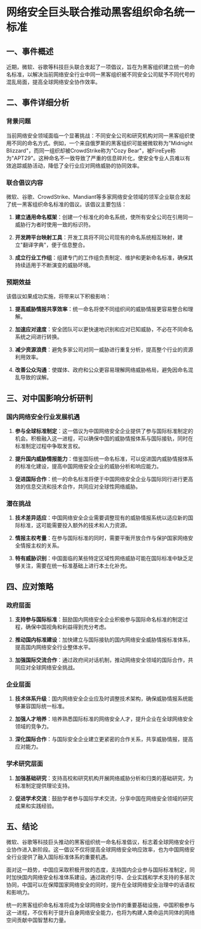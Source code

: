 # 网络安全巨头联合推动黑客组织命名统一标准

## 一、事件概述

近期，微软、谷歌等科技巨头联合发起了一项倡议，旨在为黑客组织建立统一的命名标准，以解决当前网络安全行业中同一黑客组织被不同安全公司赋予不同代号的混乱局面，提高全球网络安全协作效率。

## 二、事件详细分析

### 背景问题

当前网络安全领域面临一个显著挑战：不同安全公司和研究机构对同一黑客组织使用不同的命名方式。例如，一个来自俄罗斯的黑客组织可能被微软称为"Midnight Blizzard"，而同一组织却被CrowdStrike称为"Cozy Bear"，被FireEye称为"APT29"。这种命名不一致导致了严重的信息碎片化，使安全专业人员难以有效追踪威胁活动，降低了全行业应对网络威胁的协同效率。

### 联合倡议内容

微软、谷歌、CrowdStrike、Mandiant等多家网络安全领域的领军企业联合发起了统一黑客组织命名标准的倡议。该倡议主要包括：

1. **建立通用命名框架**：创建一个标准化的命名系统，使所有安全公司在引用同一威胁行为者时使用一致的标识符。

2. **开发跨平台映射工具**：开发工具将不同公司现有的命名系统相互映射，建立"翻译字典"，便于信息整合。

3. **成立行业工作组**：组建专门的工作组负责制定、维护和更新命名标准，确保其持续适用于不断演变的威胁环境。

### 预期效益

该倡议如果成功实施，将带来以下积极影响：

1. **提高威胁情报共享效率**：统一命名将使不同组织间的威胁情报更容易整合和理解。

2. **加速应对速度**：安全团队可以更快速地识别和应对已知威胁，不必在不同命名系统之间进行转换。

3. **减少资源浪费**：避免多家公司对同一威胁进行重复分析，提高整个行业的资源利用效率。

4. **改善公众沟通**：使媒体、政府和公众更容易理解网络威胁格局，避免因命名混乱导致的误解。

## 三、对中国影响分析研判

### 国内网络安全行业发展机遇

1. **参与全球标准制定**：这一倡议为中国网络安全企业提供了参与国际标准制定的机会。积极融入这一进程，可以确保中国的威胁情报体系与国际接轨，同时在标准制定过程中争取发言权。

2. **提升国内威胁情报能力**：借鉴国际统一命名标准，可以促进国内威胁情报体系的标准化建设，提高中国网络安全企业的威胁分析和响应能力。

3. **促进国际合作**：统一的命名标准将便于中国网络安全企业与国际同行进行更高效的信息交流和技术合作，共同应对全球性网络威胁。

### 潜在挑战

1. **技术差异适应**：中国网络安全企业需要调整现有的威胁情报系统以适应新的国际标准，这可能需要投入额外的技术和人力资源。

2. **情报主权考量**：在参与国际标准的同时，需要平衡开放合作与保护国家网络安全情报主权的关系。

3. **特有威胁识别**：中国面临的某些特定区域性网络威胁可能在国际标准中缺乏足够关注，需要在统一标准基础上进行本土化补充。

## 四、应对策略

### 政府层面

1. **支持参与国际标准**：鼓励国内网络安全企业积极参与国际命名标准的制定过程，确保中国视角和利益得到充分考虑。

2. **推动国内标准建设**：加快建立与国际接轨的国内网络安全威胁情报标准体系，提高国内网络安全行业整体水平。

3. **加强国际交流合作**：通过政府间对话机制，推动网络安全领域的国际合作，共同应对全球网络安全挑战。

### 企业层面

1. **技术体系升级**：国内网络安全企业应及时调整技术架构，确保威胁情报系统能够兼容国际统一标准。

2. **加强人才培养**：培养熟悉国际标准的网络安全人才，提升企业在全球网络安全领域的竞争力。

3. **深化国际合作**：与国际安全企业建立更紧密的合作关系，共享威胁情报，提高应对能力。

### 学术研究层面

1. **加强基础研究**：支持高校和研究机构开展网络威胁分析和归类的基础研究，为标准制定提供理论支持。

2. **促进学术交流**：鼓励学者参与国际学术交流，分享中国在网络安全领域的研究成果和实践经验。

## 五、结论

微软、谷歌等科技巨头推动的黑客组织统一命名标准倡议，标志着全球网络安全行业协作进入新阶段。这一倡议不仅将提高全球网络安全响应效率，也为中国网络安全行业提供了融入国际标准体系的重要机遇。

面对这一趋势，中国应采取积极开放的态度，支持国内企业参与国际标准制定，同时加快国内网络安全标准体系建设。通过政府引导、企业实践和学术支持的多层次协同，中国可以在保障国家网络安全的同时，提升在全球网络安全治理中的话语权和影响力。

统一的黑客组织命名标准将成为全球网络安全协作的重要基础设施，中国积极参与这一进程，不仅有利于提升自身网络安全能力，也将为构建人类命运共同体的网络空间贡献中国智慧和力量。